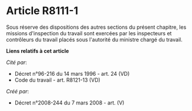 # Article R8111-1

Sous réserve des dispositions des autres sections du présent chapitre, les missions d'inspection du travail sont exercées par
les inspecteurs et contrôleurs du travail placés sous l'autorité du ministre chargé du travail.

**Liens relatifs à cet article**

_Cité par_:

  - Décret n°96-216 du 14 mars 1996 - art. 24 (VD)
  - Code du travail - art. R8121-13 (VD)

_Créé par_:

  - Décret n°2008-244 du 7 mars 2008 - art. (V)
